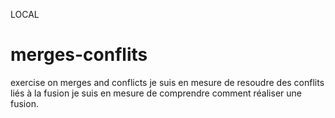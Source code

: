 LOCAL
# merges-conflits
exercise on merges and conflicts je suis en mesure de resoudre des conflits liés à la fusion je suis en mesure de comprendre comment réaliser une fusion.
